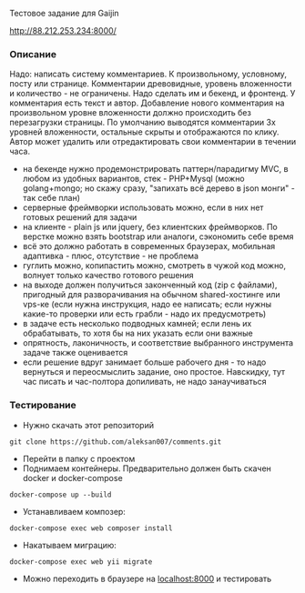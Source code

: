 Тестовое задание для Gaijin

<http://88.212.253.234:8000/>


### Описание

Надо: написать систему комментариев. К произвольному, условному, посту или странице. Комментарии древовидные, уровень вложенности и количество - не ограничены. Надо сделать им и бекенд, и фронтенд. У комментария есть текст и автор. Добавление нового комментария на произвольном уровне вложенности должно происходить без перезагрузки страницы. По умолчанию выводятся комментарии 3х уровней вложенности, остальные скрыты и отображаются по клику. Автор может удалить или отредактировать свои комментарии в течении часа.
 
- на бекенде нужно продемонстрировать паттерн/парадигму MVC, в любом из удобных вариантов, стек - PHP+Mysql (можно golang+mongo; но скажу сразу, "запихать всё дерево в json монги" - так себе план)
- серверные фреймворки использовать можно, если в них нет готовых решений для задачи
- на клиенте - plain js или jquery, без клиентских фреймворков. По верстке можно взять bootstrap или аналоги, сэкономить себе время
- всё это должно работать в современных браузерах, мобильная адаптивка - плюс, отсутствие - не проблема
- гуглить можно, копипастить можно, смотреть в чужой код можно, волнует только качество готового решения
- на выходе должен получиться законченный код (zip с файлами), пригодный для разворачивания на обычном shared-хостинге или vps-ке (если нужна инструкция, надо ее написать; если нужны какие-то проверки или есть грабли - надо их предусмотреть)
- в задаче есть несколько подводных камней; если лень их обрабатывать, то хотя бы на них указать если они важные
- опрятность, лаконичность, и соответствие выбранного инструмента задаче также оценивается
- если решение вдруг занимает больше рабочего дня - то надо вернуться и переосмыслить задание, оно простое. Навскидку, тут час писать и час-полтора допиливать, не надо занаучиваться



### Тестирование
- Нужно скачать этот репозиторий
 ```console
 git clone https://github.com/aleksan007/comments.git
 ```
- Перейти в папку с проектом
- Поднимаем контейнеры. Предварительно должен быть скачен docker и docker-compose
 ```console
 docker-compose up --build
 ```
- Устанавливаем композер:
 ```console
 docker-compose exec web composer install
 ```
- Накатываем миграцию:
 ```console
 docker-compose exec web yii migrate
 ```
- Можно переходить в браузере на <localhost:8000> и тестировать

